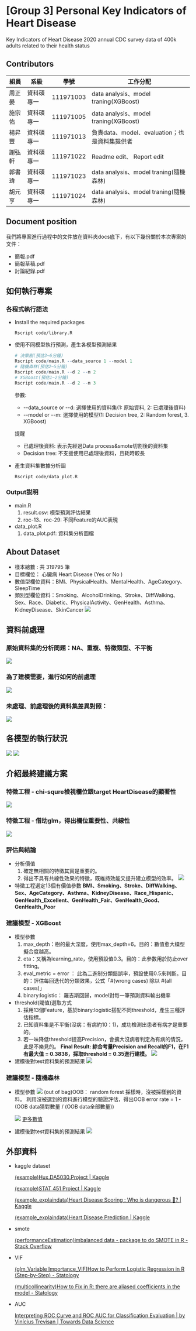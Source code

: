 # [Group 3] Personal Key Indicators of Heart Disease
Key Indicators of Heart Disease
2020 annual CDC survey data of 400k adults related to their health status

## Contributors
|組員|系級|學號|工作分配|
|-|-|-|-|
|周正晏|資科碩專一|111971003|data analysis、model traning(XGBoost)| 
|施宗佑|資科碩專一|111971005|data analysis、model traning(XGBoost)| 
|楊昇豐|資科碩專一|111971013|負責data、model、evaluation；也是資料集提供者|
|謝弘軒|資科碩專一|111971022|Readme edit、 Report edit| 
|郭書瑋|資科碩專一|111971023|data analysis、model traning(隨機森林)| 
|胡元亨|資科碩專一|111971024|data analysis、model traning(隨機森林)| 


## Document position
我們將專案進行過程中的文件放在資料夾docs底下，有以下幾份關於本次專案的文件：
  * 簡報.pdf
  * 簡報草稿.pdf
  * 討論紀錄.pdf
## 如何執行專案
### 各程式執行語法
* Install the required packages
    ```
    Rscript code/library.R
    ```
* 使用不同模型執行預測，產生各模型預測結果
    ```R
    # 決策樹(預估3~6分鐘)
    Rscript code/main.R --data_source 1 --model 1
    # 隨機森林(預估2~5分鐘)
    Rscript code/main.R --d 2 --m 2
    # XGBoost(預估1~2分鐘)
    Rscript code/main.R --d 2 --m 3

    ```
    參數:
    * --data_source or --d: 選擇使用的資料集(1: 原始資料, 2: 已處理後資料)
    * --model or --m: 選擇使用的模型(1: Decision tree, 2: Random forest, 3. XGBoost)
    
    提醒
    * 已處理後資料: 表示先經過Data process&smote切割後的資料集
    * Decision tree: 不支援使用已處理後資料，且耗時較長
    
* 產生資料集數據分析圖
    ```
    Rscript code/data_plot.R
    ```
### Output説明
* main.R
    1. result.csv: 模型預測評估結果
    2. roc-13、roc-29: 不同Feature的AUC表現
* data_plot.R
    1. data_plot.pdf: 資料集分析圖檔
    
## About Dataset
* 樣本總數 :  共 319795 筆
* 目標欄位： 心臟病 Heart Disease (Yes or No )
* 數值型欄位資料：BMI、PhysicalHealth、MentalHealth、AgeCategory、SleepTime
* 類別型欄位資料：Smoking、AlcoholDrinking、Stroke、DiffWalking、Sex、Race、Diabetic、PhysicalActivity、GenHealth、Asthma、KidneyDisease、SkinCancer
![](data/dataset_heart_disease_rate.png)
## 資料前處理
### 原始資料集的分析問題：NA、重複、特徵類型、不平衡
![](data/原始資料集分析問題.png)
### 為了建模需要，進行如何的前處理
![](data/如何進行前處理.png)
### 未處理、前處理後的資料集差異對照：
![](data/資料集差異比較.png)
## 各模型的執行狀況
![](data/模型執行情況_1.png)
![](data/模型執行情況_2.png)
## 介紹最終建議方案
### 特徵工程 - chi-squre檢視欄位跟target HeartDisease的顯著性
![](data/特徵工程-chi-squre.png)
### 特徵工程 - 借助glm，得出欄位重要性、共線性
![](data/特徵工程-借助glm.png)

### 評估與結論
* 分析價值
  1. 確定無相關的特徵其實是重要的。
  2. 得出不具有共線性效果的特徵，既維持效能又提升建立模型的效率。
  ![](data/feature_enginner.png)
* 特徵工程選定13個有價值參數
  **BMI、Smoking、Stroke、DiffWalking、Sex、AgeCategory、Asthma、KidneyDisease、Race_Hispanic、GenHealth_Excellent、GenHealth_Fair、GenHealth_Good、GenHealth_Poor**
### 建議模型 - XGBoost
* 模型參數
  1. max_depth：樹的最大深度，使用max_depth=6。目的：數值愈大模型擬合度越高。
  2. eta：又稱為learning_rate，使用預設值0.3。目的：此參數用於防止over fitting。
  3. eval_metric = error ： 此為二進制分類錯誤率，預設使用0.5來判斷。目的：評估每回迭代的分類效果，公式「#(wrong cases) 除以 #(all cases)」
  4. binary:logistic： 羅吉斯回歸，model對每一筆預測資料輸出機率
* threshold(閥值)選取方式
  1. 採用13個Feature，基於binary:logistic搭配不同threshold，產生三種評估指標。
  2. 已知資料集是不平衡(沒病：有病約10：1)，成功檢測出患者有病才是重要的。
  3. 若一味降低threshold提高Precision，會擴大沒病者判定為有病的情況，此是不樂見的。
  **Final Result: 綜合考量Precision and Recall的F1，在F1有最大值 = 0.3838，採取threshold = 0.35進行建模。**
  ![](data/xgboost_f1_result.png)
* 建模後對test資料集的預測結果
  ![](data/xgboost_result.png)
### 建議模型 - 隨機森林
* 模型參數
  ![](data/random_forest_para.png)
  (out of bag)OOB： random forest 採樣時，沒被採樣到的資料。
  利用沒被選到的資料進行模型的驗證評估，得出OOB error rate = 1 - (OOB data猜對數量 / (OOB data全部數量))

  ![](data/random_forest_para_2.png)
  [更多數值](https://docs.google.com/spreadsheets/d/1IM2-4hOuFyP3FJt-YIv7QdDRmdFKmODZmsDmDpPo974/edit#gid=1549750515)
* 建模後對test資料集的預測結果
  ![](data/random_forest_result.png)

## 外部資料
* kaggle dataset

    [(example)Hux.DA5030.Project | Kaggle](https://www.kaggle.com/code/karenhu8/hux-da5030-project)
    
    [(example)STAT 451 Project | Kaggle](https://www.kaggle.com/code/charleshwang/stat-451-project)
    
    [(example_explaindata)Heart Disease Scoring : Who is dangerous 🤔? | Kaggle](https://www.kaggle.com/code/jaewook704/heart-disease-scoring-who-is-dangerous)
    
    [(example_explaindata)Heart Disease Prediction | Kaggle](https://www.kaggle.com/code/andls555/heart-disease-prediction)
* smote

    [(performanceEstimation)imbalanced data - package to do SMOTE in R - Stack Overflow](https://stackoverflow.com/questions/67085791/package-to-do-smote-in-r)
* VIF

    [(glm_Variable Importance_VIF)How to Perform Logistic Regression in R (Step-by-Step) - Statology](https://www.statology.org/logistic-regression-in-r/)
    
    [(multicollinearity)How to Fix in R: there are aliased coefficients in the model - Statology](https://www.statology.org/r-aliased-coefficients-in-the-model/)
* AUC

    [Interpreting ROC Curve and ROC AUC for Classification Evaluation | by Vinícius Trevisan | Towards Data Science](https://towardsdatascience.com/interpreting-roc-curve-and-roc-auc-for-classification-evaluation-28ec3983f077)